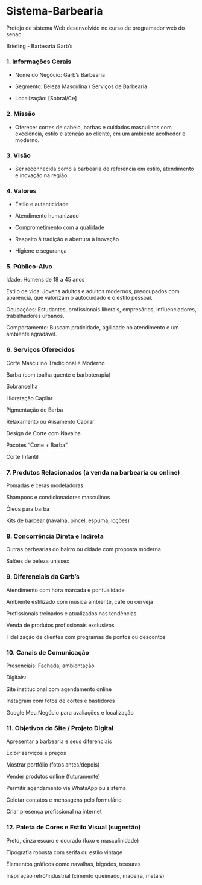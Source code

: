 # Sistema-Barbearia
Protejo de sistema Web desenvolvido no curso de programador web do senac

 Briefing - Barbearia Garb’s
### 1. Informações Gerais
- Nome do Negócio: Garb’s Barbearia

- Segmento: Beleza Masculina / Serviços de Barbearia

- Localização: [Sobral/Ce]

### 2. Missão
- Oferecer cortes de cabelo, barbas e cuidados masculinos com excelência, estilo e atenção ao cliente, em um ambiente acolhedor e moderno.

### 3. Visão
- Ser reconhecida como a barbearia de referência em estilo, atendimento e inovação na região.

### 4. Valores
- Estilo e autenticidade

- Atendimento humanizado

- Comprometimento com a qualidade

- Respeito à tradição e abertura à inovação

- Higiene e segurança

### 5. Público-Alvo
Idade: Homens de 18 a 45 anos

Estilo de vida: Jovens adultos e adultos modernos, preocupados com aparência, que valorizam o autocuidado e o estilo pessoal.

Ocupações: Estudantes, profissionais liberais, empresários, influenciadores, trabalhadores urbanos.

Comportamento: Buscam praticidade, agilidade no atendimento e um ambiente agradável.

### 6. Serviços Oferecidos
Corte Masculino Tradicional e Moderno

Barba (com toalha quente e barboterapia)

Sobrancelha

Hidratação Capilar

Pigmentação de Barba

Relaxamento ou Alisamento Capilar

Design de Corte com Navalha

Pacotes “Corte + Barba”

Corte Infantil

### 7. Produtos Relacionados (à venda na barbearia ou online)
Pomadas e ceras modeladoras

Shampoos e condicionadores masculinos

Óleos para barba

Kits de barbear (navalha, pincel, espuma, loções)

### 8. Concorrência Direta e Indireta
Outras barbearias do bairro ou cidade com proposta moderna

Salões de beleza unissex


### 9. Diferenciais da Garb’s
Atendimento com hora marcada e pontualidade

Ambiente estilizado com música ambiente, café ou cerveja 

Profissionais treinados e atualizados nas tendências

Venda de produtos profissionais exclusivos

Fidelização de clientes com programas de pontos ou descontos

### 10. Canais de Comunicação
Presenciais: Fachada, ambientação

Digitais:

Site institucional com agendamento online

Instagram com fotos de cortes e bastidores


Google Meu Negócio para avaliações e localização

### 11. Objetivos do Site / Projeto Digital
Apresentar a barbearia e seus diferenciais

Exibir serviços e preços

Mostrar portfólio (fotos antes/depois)

Vender produtos online (futuramente)

Permitir agendamento via WhatsApp ou sistema

Coletar contatos e mensagens pelo formulário

Criar presença profissional na internet

### 12. Paleta de Cores e Estilo Visual (sugestão)
Preto, cinza escuro e dourado (luxo e masculinidade)

Tipografia robusta com serifa ou estilo vintage

Elementos gráficos como navalhas, bigodes, tesouras

Inspiração retrô/industrial (cimento queimado, madeira, metais)
